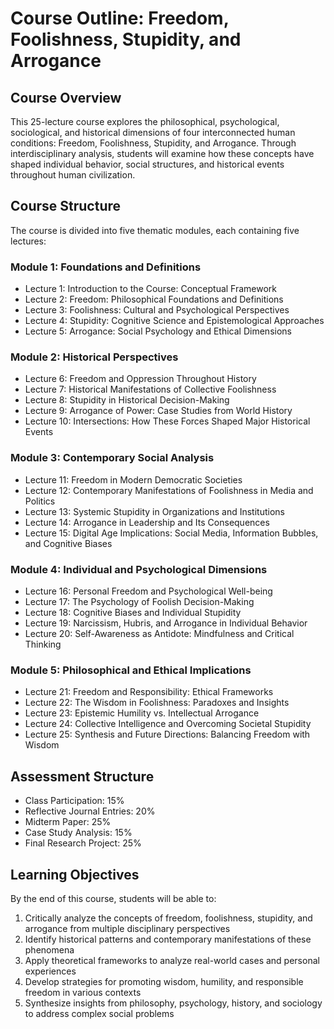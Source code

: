 # Course Outline: Freedom, Foolishness, Stupidity, and Arrogance

## Course Overview
This 25-lecture course explores the philosophical, psychological, sociological, and historical dimensions of four interconnected human conditions: Freedom, Foolishness, Stupidity, and Arrogance. Through interdisciplinary analysis, students will examine how these concepts have shaped individual behavior, social structures, and historical events throughout human civilization.

## Course Structure
The course is divided into five thematic modules, each containing five lectures:

### Module 1: Foundations and Definitions
- Lecture 1: Introduction to the Course: Conceptual Framework
- Lecture 2: Freedom: Philosophical Foundations and Definitions
- Lecture 3: Foolishness: Cultural and Psychological Perspectives
- Lecture 4: Stupidity: Cognitive Science and Epistemological Approaches
- Lecture 5: Arrogance: Social Psychology and Ethical Dimensions

### Module 2: Historical Perspectives
- Lecture 6: Freedom and Oppression Throughout History
- Lecture 7: Historical Manifestations of Collective Foolishness
- Lecture 8: Stupidity in Historical Decision-Making
- Lecture 9: Arrogance of Power: Case Studies from World History
- Lecture 10: Intersections: How These Forces Shaped Major Historical Events

### Module 3: Contemporary Social Analysis
- Lecture 11: Freedom in Modern Democratic Societies
- Lecture 12: Contemporary Manifestations of Foolishness in Media and Politics
- Lecture 13: Systemic Stupidity in Organizations and Institutions
- Lecture 14: Arrogance in Leadership and Its Consequences
- Lecture 15: Digital Age Implications: Social Media, Information Bubbles, and Cognitive Biases

### Module 4: Individual and Psychological Dimensions
- Lecture 16: Personal Freedom and Psychological Well-being
- Lecture 17: The Psychology of Foolish Decision-Making
- Lecture 18: Cognitive Biases and Individual Stupidity
- Lecture 19: Narcissism, Hubris, and Arrogance in Individual Behavior
- Lecture 20: Self-Awareness as Antidote: Mindfulness and Critical Thinking

### Module 5: Philosophical and Ethical Implications
- Lecture 21: Freedom and Responsibility: Ethical Frameworks
- Lecture 22: The Wisdom in Foolishness: Paradoxes and Insights
- Lecture 23: Epistemic Humility vs. Intellectual Arrogance
- Lecture 24: Collective Intelligence and Overcoming Societal Stupidity
- Lecture 25: Synthesis and Future Directions: Balancing Freedom with Wisdom

## Assessment Structure
- Class Participation: 15%
- Reflective Journal Entries: 20%
- Midterm Paper: 25%
- Case Study Analysis: 15%
- Final Research Project: 25%

## Learning Objectives
By the end of this course, students will be able to:
1. Critically analyze the concepts of freedom, foolishness, stupidity, and arrogance from multiple disciplinary perspectives
2. Identify historical patterns and contemporary manifestations of these phenomena
3. Apply theoretical frameworks to analyze real-world cases and personal experiences
4. Develop strategies for promoting wisdom, humility, and responsible freedom in various contexts
5. Synthesize insights from philosophy, psychology, history, and sociology to address complex social problems
